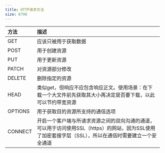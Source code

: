 ```yaml
---
title: HTTP请求方法
size: 6798
---
```

|  方法                   |  描述                                                                                                                                                                                                                                                                                                                                                                                                                                                                                                                                                                                                                                     |
|:----------------------|:----------------------------------------------------------------------------------------------------------------------------------------------------------------------------------------------------------------------------------------------------------------------------------------------------------------------------------------------------------------------------------------------------------------------------------------------------------------------------------------------------------------------------------------------------------------------------------------------------------------------------------------|
|  GET                  |  应该只被用于获取数据                                                                                                                                                                                                                                                                                                                                                                                                                                                                                                                                                                                                                             |
|  POST                 |  用于创建资源                                                                                                                                                                                                                                                                                                                                                                                                                                                                                                                                                                                                                                 |
|  PUT                  |  用于更新资源                                                                                                                                                                                                                                                                                                                                                                                                                                                                                                                                                                                                                                 |
|  PATCH                |  对资源部分修改                                                                                                                                                                                                                                                                                                                                                                                                                                                                                                                                                                                                                                |
|  DELETE               |  删除指定的资源                                                                                                                                                                                                                                                                                                                                                                                                                                                                                                                                                                                                                                |
|  HEAD                 |  类似get，但响应不应包含响应正文。使用场景：在下载一个大文件前先获取其大小再决定是否要下载，以此可以节约带宽资源                                                                                                                                                                                                                                                                                                                                                                                                                                                                                                                                                                              |
|  OPTIONS              |  用于获取目的资源所支持的通信选项                                                                                                                                                                                                                                                                                                                                                                                                                                                                                                                                                                                                                       |
|  CONNECT              |  开启一个客户端与所请求资源之间的双向沟通的通道，可以用于访问使用SSL（https）的网站，因为SSL使用了加密套接字层（SSL），所以在通信时需要建立一个安全通道                                                                                                                                                                                                                                                                                                                                                                                                                                                                                                                                                     |  
